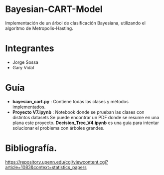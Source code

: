 ﻿# Bayesian-CART-Model
Implementación de un árbol de clasificación Bayesiana, utilizando el algoritmo de Metropolis-Hasting.
# Integrantes
- Jorge Sossa
- Gary Vidal
# Guía
- **bayesian_cart.py** : Contiene todas las clases y métodos implementados.
- **Proyecto V7.ipynb** : Notebook donde se prueban las clases con distintos datasets
Se puede encontrar un PDF donde se resume en una plana este proyecto.
**Decision_Tree_V4.ipynb** es una guía para intentar solucionar el problema con árboles grandes.
# Bibliografía.
https://repository.upenn.edu/cgi/viewcontent.cgi?article=1083&context=statistics_papers
